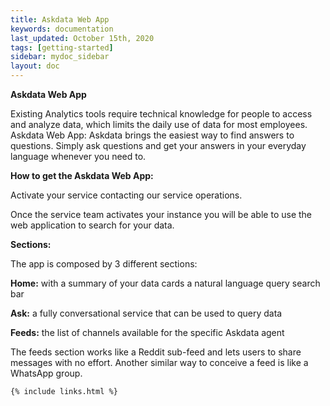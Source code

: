 ```yaml
---
title: Askdata Web App
keywords: documentation
last_updated: October 15th, 2020
tags: [getting-started]
sidebar: mydoc_sidebar
layout: doc
---
```


**Askdata Web App**

Existing Analytics tools require technical knowledge for people to access and analyze data, which limits the daily use of data for most employees. Askdata Web App: Askdata brings the easiest way to find answers to questions. Simply ask questions and get your answers in your everyday language whenever you need to. 

**How to get the Askdata Web App:**

Activate your service contacting our service operations. 

Once the service team activates your instance you will be able to use the web application to search for your data. 

**Sections:**

The app is composed by 3 different sections: 

**Home:** with a summary of your data cards a natural language query search bar 

**Ask:** a fully conversational service that can be used to query data 

**Feeds:** the list of channels available for the specific Askdata agent 

The feeds section works like a Reddit sub-feed and lets users to share messages with no effort. Another similar way to conceive a feed is like a WhatsApp group.



    {% include links.html %}

    